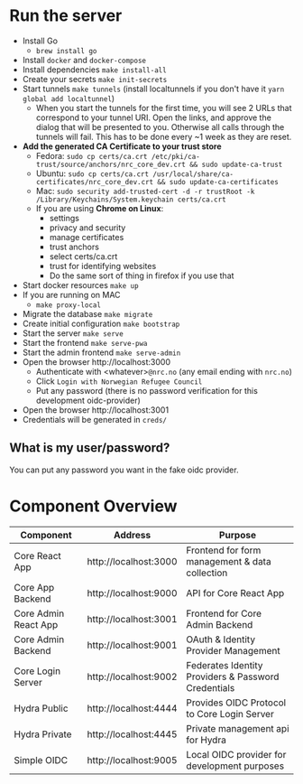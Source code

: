 # Run the server

- Install Go
  - `brew install go`
- Install `docker` and `docker-compose`
- Install dependencies `make install-all`
- Create your secrets `make init-secrets`
- Start tunnels `make tunnels` (install localtunnels if you don't have it `yarn global add localtunnel`)
    - When you start the tunnels for the first time, you will see 2 URLs that correspond to your tunnel URI. Open the
      links, and approve the dialog that will be presented to you. Otherwise all calls through the tunnels will fail.
      This has to be done every ~1 week as they are reset.
- **Add the generated CA Certificate to your trust store**
    - Fedora: `sudo cp certs/ca.crt /etc/pki/ca-trust/source/anchors/nrc_core_dev.crt && sudo update-ca-trust`
    - Ubuntu: `sudo cp certs/ca.crt /usr/local/share/ca-certificates/nrc_core_dev.crt && sudo update-ca-certificates`
    - Mac: `sudo security add-trusted-cert -d -r trustRoot -k /Library/Keychains/System.keychain certs/ca.crt`
    - If you are using **Chrome on Linux**:
        - settings
        - privacy and security
        - manage certificates
        - trust anchors
        - select certs/ca.crt
        - trust for identifying websites
        - Do the same sort of thing in firefox if you use that
- Start docker resources `make up`
- If you are running on MAC
  - `make proxy-local`
- Migrate the database `make migrate`
- Create initial configuration `make bootstrap`
- Start the server `make serve`
- Start the frontend `make serve-pwa`
- Start the admin frontend `make serve-admin`
- Open the browser http://localhost:3000
    - Authenticate with \<whatever\>`@nrc.no` (any email ending with `nrc.no`)
    - Click `Login with Norwegian Refugee Council`
    - Put any password (there is no password verification for this development oidc-provider)
- Open the browser http://localhost:3001
- Credentials will be generated in `creds/`

## What is my user/password?

You can put any password you want in the fake oidc provider.

# Component Overview

| Component | Address | Purpose | 
|-----------|---------|---------|
Core React App | http://localhost:3000 | Frontend for form management & data collection
Core App Backend| http://localhost:9000 | API for Core React App
Core Admin React App | http://localhost:3001 | Frontend for Core Admin Backend
Core Admin Backend | http://localhost:9001 | OAuth & Identity Provider Management
Core Login Server | http://localhost:9002 | Federates Identity Providers & Password Credentials
Hydra Public| http://localhost:4444 | Provides OIDC Protocol to Core Login Server
Hydra Private | http://localhost:4445 | Private management api for Hydra
Simple OIDC | http://localhost:9005 | Local OIDC provider for development purposes
